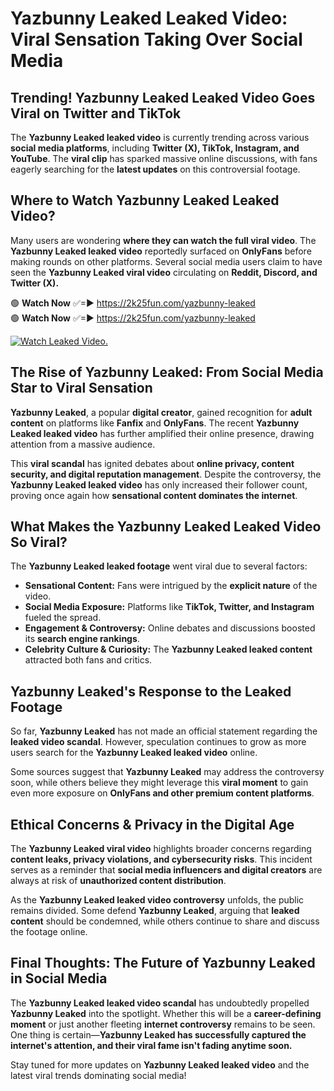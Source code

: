 # Yazbunny Leaked Leaked Video: Viral Sensation Taking Over Social Media

## **Trending! Yazbunny Leaked Leaked Video Goes Viral on Twitter and TikTok**
The **Yazbunny Leaked leaked video** is currently trending across various **social media platforms**, including **Twitter (X), TikTok, Instagram, and YouTube**. The **viral clip** has sparked massive online discussions, with fans eagerly searching for the **latest updates** on this controversial footage.

## **Where to Watch Yazbunny Leaked Leaked Video?**
Many users are wondering **where they can watch the full viral video**. The **Yazbunny Leaked leaked video** reportedly surfaced on **OnlyFans** before making rounds on other platforms. Several social media users claim to have seen the **Yazbunny Leaked viral video** circulating on **Reddit, Discord, and Twitter (X).**

🟢 **Watch Now** ✅=► https://2k25fun.com/yazbunny-leaked  
🟢 **Watch Now** ✅=► https://2k25fun.com/yazbunny-leaked  

[![Watch Leaked Video.](https://miro.medium.com/v2/resize:fit:828/format:webp/1*cilzJN44JGOrTw9NJCrNHA.gif "Watch Leaked Video")](https://2k25fun.com/yazbunny-leaked)

## **The Rise of Yazbunny Leaked: From Social Media Star to Viral Sensation**
**Yazbunny Leaked**, a popular **digital creator**, gained recognition for **adult content** on platforms like **Fanfix** and **OnlyFans**. The recent **Yazbunny Leaked leaked video** has further amplified their online presence, drawing attention from a massive audience.

This **viral scandal** has ignited debates about **online privacy, content security, and digital reputation management**. Despite the controversy, the **Yazbunny Leaked leaked video** has only increased their follower count, proving once again how **sensational content dominates the internet**.

## **What Makes the Yazbunny Leaked Leaked Video So Viral?**
The **Yazbunny Leaked leaked footage** went viral due to several factors:
- **Sensational Content:** Fans were intrigued by the **explicit nature** of the video.
- **Social Media Exposure:** Platforms like **TikTok, Twitter, and Instagram** fueled the spread.
- **Engagement & Controversy:** Online debates and discussions boosted its **search engine rankings**.
- **Celebrity Culture & Curiosity:** The **Yazbunny Leaked leaked content** attracted both fans and critics.

## **Yazbunny Leaked's Response to the Leaked Footage**
So far, **Yazbunny Leaked** has not made an official statement regarding the **leaked video scandal**. However, speculation continues to grow as more users search for the **Yazbunny Leaked leaked video** online.

Some sources suggest that **Yazbunny Leaked** may address the controversy soon, while others believe they might leverage this **viral moment** to gain even more exposure on **OnlyFans and other premium content platforms**.

## **Ethical Concerns & Privacy in the Digital Age**
The **Yazbunny Leaked viral video** highlights broader concerns regarding **content leaks, privacy violations, and cybersecurity risks**. This incident serves as a reminder that **social media influencers and digital creators** are always at risk of **unauthorized content distribution**.

As the **Yazbunny Leaked leaked video controversy** unfolds, the public remains divided. Some defend **Yazbunny Leaked**, arguing that **leaked content** should be condemned, while others continue to share and discuss the footage online.

## **Final Thoughts: The Future of Yazbunny Leaked in Social Media**
The **Yazbunny Leaked leaked video scandal** has undoubtedly propelled **Yazbunny Leaked** into the spotlight. Whether this will be a **career-defining moment** or just another fleeting **internet controversy** remains to be seen. One thing is certain—**Yazbunny Leaked has successfully captured the internet's attention, and their viral fame isn't fading anytime soon.**

Stay tuned for more updates on **Yazbunny Leaked leaked video** and the latest viral trends dominating social media!